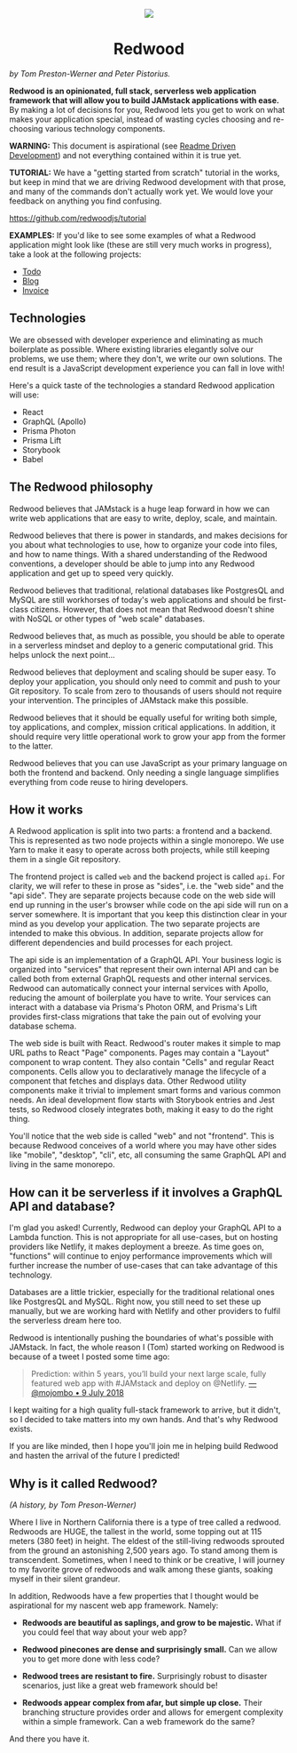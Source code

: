 <p align="center">
  <img src="https://avatars2.githubusercontent.com/u/45050444?s=200&v=4"/>
  <h1 align="center">Redwood</h1>
</p>

_by Tom Preston-Werner and Peter Pistorius._

**Redwood is an opinionated, full stack, serverless web application framework
that will allow you to build JAMstack applications with ease.** By making a lot
of decisions for you, Redwood lets you get to work on what makes your
application special, instead of wasting cycles choosing and re-choosing various
technology components.

**WARNING:** This document is aspirational (see
[Readme Driven Development](https://tom.preston-werner.com/2010/08/23/readme-driven-development.html))
and not everything contained within it is true yet.

**TUTORIAL:** We have a "getting started from scratch" tutorial in the works,
but keep in mind that we are driving Redwood development with that prose, and
many of the commands don't actually work yet. We would love your feedback on
anything you find confusing.

https://github.com/redwoodjs/tutorial

**EXAMPLES:** If you'd like to see some examples of what a Redwood application
might look like (these are still very much works in progress), take a look at
the following projects:

- [Todo](https://github.com/redwoodjs/example-todo)
- [Blog](https://github.com/redwoodjs/example-blog)
- [Invoice](https://github.com/redwoodjs/example-invoice)

## Technologies

We are obsessed with developer experience and eliminating as much boilerplate as
possible. Where existing libraries elegantly solve our problems, we use them;
where they don't, we write our own solutions. The end result is a JavaScript
development experience you can fall in love with!

Here's a quick taste of the technologies a standard Redwood application will
use:

- React
- GraphQL (Apollo)
- Prisma Photon
- Prisma Lift
- Storybook
- Babel

## The Redwood philosophy

Redwood believes that JAMstack is a huge leap forward in how we can write web
applications that are easy to write, deploy, scale, and maintain.

Redwood believes that there is power in standards, and makes decisions for you
about what technologies to use, how to organize your code into files, and how to
name things. With a shared understanding of the Redwood conventions, a developer
should be able to jump into any Redwood application and get up to speed very
quickly.

Redwood believes that traditional, relational databases like PostgresQL and
MySQL are still workhorses of today's web applications and should be first-class
citizens. However, that does not mean that Redwood doesn't shine with NoSQL or
other types of "web scale" databases.

Redwood believes that, as much as possible, you should be able to operate in a
serverless mindset and deploy to a generic computational grid. This helps unlock
the next point...

Redwood believes that deployment and scaling should be super easy. To deploy
your application, you should only need to commit and push to your Git
repository. To scale from zero to thousands of users should not require your
intervention. The principles of JAMstack make this possible.

Redwood believes that it should be equally useful for writing both simple, toy
applications, and complex, mission critical applications. In addition, it should
require very little operational work to grow your app from the former to the
latter.

Redwood believes that you can use JavaScript as your primary language on both
the frontend and backend. Only needing a single language simplifies everything
from code reuse to hiring developers.

## How it works

A Redwood application is split into two parts: a frontend and a backend. This is
represented as two node projects within a single monorepo. We use Yarn to make
it easy to operate across both projects, while still keeping them in a single
Git repository.

The frontend project is called `web` and the backend project is called `api`.
For clarity, we will refer to these in prose as "sides", i.e. the "web side" and
the "api side". They are separate projects because code on the web side will end
up running in the user's browser while code on the api side will run on a server
somewhere. It is important that you keep this distinction clear in your mind as
you develop your application. The two separate projects are intended to make
this obvious. In addition, separate projects allow for different dependencies
and build processes for each project.

The api side is an implementation of a GraphQL API. Your business logic is
organized into "services" that represent their own internal API and can be
called both from external GraphQL requests and other internal services. Redwood
can automatically connect your internal services with Apollo, reducing the
amount of boilerplate you have to write. Your services can interact with a
database via Prisma's Photon ORM, and Prisma's Lift provides first-class
migrations that take the pain out of evolving your database schema.

The web side is built with React. Redwood's router makes it simple to map URL
paths to React "Page" components. Pages may contain a "Layout" component to wrap
content. They also contain "Cells" and regular React components. Cells allow you
to declaratively manage the lifecycle of a component that fetches and displays
data. Other Redwood utility components make it trivial to implement smart forms
and various common needs. An ideal development flow starts with Storybook
entries and Jest tests, so Redwood closely integrates both, making it easy to do
the right thing.

You'll notice that the web side is called "web" and not "frontend". This is
because Redwood conceives of a world where you may have other sides like
"mobile", "desktop", "cli", etc, all consuming the same GraphQL API and living
in the same monorepo.

## How can it be serverless if it involves a GraphQL API and database?

I'm glad you asked! Currently, Redwood can deploy your GraphQL API to a Lambda
function. This is not appropriate for all use-cases, but on hosting providers
like Netlify, it makes deployment a breeze. As time goes on, "functions" will
continue to enjoy performance improvements which will further increase the
number of use-cases that can take advantage of this technology.

Databases are a little trickier, especially for the traditional relational ones
like PostgresQL and MySQL. Right now, you still need to set these up manually,
but we are working hard with Netlify and other providers to fulfil the
serverless dream here too.

Redwood is intentionally pushing the boundaries of what's possible with
JAMstack. In fact, the whole reason I (Tom) started working on Redwood is
because of a tweet I posted some time ago:

> Prediction: within 5 years, you’ll build your next large scale, fully featured
> web app with #JAMstack and deploy on @Netlify.
> [—@mojombo • 9 July 2018](https://twitter.com/mojombo/status/1016506622477135872)

I kept waiting for a high quality full-stack framework to arrive, but it didn't,
so I decided to take matters into my own hands. And that's why Redwood exists.

If you are like minded, then I hope you'll join me in helping build Redwood and
hasten the arrival of the future I predicted!

## Why is it called Redwood?

_(A history, by Tom Preson-Werner)_

Where I live in Northern California there is a type of tree called a redwood.
Redwoods are HUGE, the tallest in the world, some topping out at 115 meters (380
feet) in height. The eldest of the still-living redwoods sprouted from the
ground an astonishing 2,500 years ago. To stand among them is transcendent.
Sometimes, when I need to think or be creative, I will journey to my favorite
grove of redwoods and walk among these giants, soaking myself in their silent
grandeur.

In addition, Redwoods have a few properties that I thought would be aspirational
for my nascent web app framework. Namely:

- **Redwoods are beautiful as saplings, and grow to be majestic.** What if you
  could feel that way about your web app?

- **Redwood pinecones are dense and surprisingly small.** Can we allow you to
  get more done with less code?

- **Redwood trees are resistant to fire.** Surprisingly robust to disaster
  scenarios, just like a great web framework should be!

- **Redwoods appear complex from afar, but simple up close.** Their branching
  structure provides order and allows for emergent complexity within a simple
  framework. Can a web framework do the same?

And there you have it.
